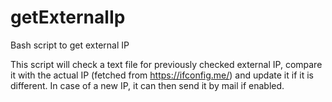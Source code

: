 # getExternalIp
Bash script to get external IP

This script will check a text file for previously checked external IP, compare it with the actual IP (fetched from https://ifconfig.me/) and update it if it is different.
In case of a new IP, it can then send it by mail if enabled.
